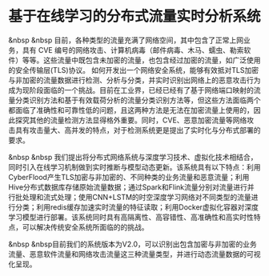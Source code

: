 # 基于在线学习的分布式流量实时分析系统
&nbsp &nbsp 目前，各种类型的流量充满了网络空间，其中包含了正常上网业务，具有 CVE 编号的网络攻击、计算机病毒（邮件病毒、木马、蠕虫、勒索软件）等等。这些流量中既包含未加密的流量，也包含经过加密的流量，如广泛使用的安全传输层(TLS)协议。 如何开发出一个网络安全系统，能够有效抵对TLS加密与非加密的流量数据进行检测、分析与分类，并实时识别出网络上的恶意攻击行为成为现阶段面临的一个挑战。目前在工业界，已经已经有了基于网络端口映射的流量分类识别方法和基于有效载荷分析的流量分类识别方法等，但这些方法面临两个都面临了准确性和可靠性低的问题，且这两种方法是无法在加密流量上使用的，因此探究其他的流量检测方法显得格外重要。同时，CVE、恶意加密流量等网络攻击具有攻击量大、高并发的特点，对于检测系统更是提出了实时化与分布式部署的要求。

&nbsp &nbsp 我们提出将分布式网络系统与深度学习技术、虚拟化技术相结合，同时引入在线学习机制做到实时推断与模型动态更新。该系统具有以下特点：利用CyberFlood产生TLS加密与非加密的、不同种类的业务流量和恶意流量；利用Hive分布式数据库存储原始流量数据；通过Spark和Flink流量分别对流量进行并行批处理和流式处理；使用CNN+LSTM的时空深度学习网络对不同类型的流量进行分类；利用redis缓存加速实时流量的特征读取；利用Docker虚拟化容器对深度学习模型进行部署。该系统同时具有高隔离性、高容错性、高准确性和高实时性特点，可以解决传统安全系统所面临的的挑战。

&nbsp &nbsp目前我们的系统版本为V2.0，可以识别出包含加密与非加密的业务流量、恶意软件流量和网络攻击流量这三种流量类型，并进行动态流量数据的可视化呈现。

